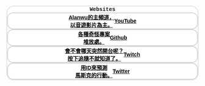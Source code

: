 <!-- don'tParseAsArticle -->
<style>
	/* basic */
	#aboutContent * {
		margin: 0px;
		outline: none;
		box-sizing: border-box;
		font-family: Arial, Helvetica, sans-serif;
		user-select: none;
	}

	#aboutContent, #glassBox {
		margin: 0px !important;
		width: calc(100*var(--mw)) !important;
    	height: calc(100*var(--mh)) !important;
		position: relative;
	}

	/* settings class */
	#aboutContent [display="bothCenter"] {
		display: flex;
		flex-direction: row;
		flex-wrap: nowrap;
		justify-content: center;
		align-items: center;
	}
	#aboutContent [material="glass"] {
		background-color: #ffffff55;
		backdrop-filter: blur(calc(0.4*var(--mw)));
		border-color: #aaaaaa55;
		border-width: 2px;
		border-style: solid;
		border-radius: 20px;
	}

	/* type class */
	#aboutContent .page {
		--margin: calc(4*var(--mw));
		margin: var(--margin) var(--margin) calc(var(--margin)*2) var(--margin);
		width: calc(100*var(--mw) - var(--margin)*2);
		height: calc(100*var(--mh) - var(--margin)*2);
		--pageInnerWidth: 100%;
		--pageInnerHeight: 100%;
	}

	#aboutContent .containBox{
		padding: calc(4*var(--mw));
		width: 100%;
		height: 100%;
		box-sizing: border-box;
	}
	#aboutContent .cardBox {
		gap: calc(4*var(--mw));
		width: 80%;
		width: var(--pageInnerWidth);
		height: calc(var(--pageInnerHeight)/2);
	}
	#aboutContent .cardBox > .card {
		--bgi: url('');
		--shadowColor: black;
		display: flex;
		flex-direction: column;
		flex-wrap: nowrap;
		align-content: center;
		justify-content: flex-start;
		align-items: center;
		height: 100%;
		width: 100%;
		position: relative;
		background: white;
		border-color: transparent;
		border-color: #afafaf88;
		border-width: 2px;
		border-style: solid;
		border-radius: 15px;
		box-shadow: 0px 0px 0px calc(-1*var(--mw)) white;
		transform: translateY(0px);
		transition: 0.5s;
		transition-timing-function: cubic-bezier(0.6, -0.57, 0.26, 2.12);
		overflow: hidden;
	}
	#aboutContent .cardBox > .card:hover {
		/* border-color: #afafaf88; */
		border-color: var(--shadowColor);
		box-shadow: calc(2*var(--mw)) calc(2*var(--mw)) calc(1*var(--mw)) 0px #00000088;
		transform: translateY(-10px);
		/* box-shadow: 0px 20px 5px 0px var(--shadowColor); */
	}
	#aboutContent .cardBox > .card::before {
		content: "";
		position: absolute;
		--width: calc(12*var(--mw));
		width: var(--width);
		height: var(--width);
		bottom: calc(var(--width)*-0.25);
		right: calc(var(--width)*-0.25);
		z-index: -1;
		background-image: var(--bgi);
		background-position: 0px 0px;
		background-repeat: no-repeat;
		background-size: 100%;
		transform: rotateZ(30deg);
		filter: grayscale(10);
		opacity: 0.2;
		transition: 1s;
	}
	#aboutContent .cardBox > .card:hover::before {
		bottom: calc(1*var(--mw));
		right: calc((100% - var(--width) - 4px)/2);
		transform: rotateZ(0deg);
		filter: grayscale(0);
	}
	#aboutContent .cardBox > .card > h3 {
		margin: calc(2*var(--mw));
		color: black;
		text-align: center;
		font-size: calc(2.2*var(--mw));
		font-weight: bold;
	}
	#aboutContent .cardBox > .card > p {
		margin: calc(3*var(--mw)) calc(2*var(--mw));
		color: black;
		text-align: center;
		font-size: calc(1.2*var(--mw));
		font-weight: bold;
	}

	/* unique element */
	#aboutContent #waterDropCvs {
		position: fixed;
		top: 0px;
		left: 0px;
		z-index: 1;
	}

	#aboutContent #pageBox {
		--pageIndex: 0;
		width: 100%;
		height: 100%;
		top: calc(-100*var(--mh) * var(--pageIndex));
		left: 0px;
		transition: 0.5s;
		z-index: 2;
	}

	#aboutContent #title {
		display: flex;
		flex-direction: row;
		flex-wrap: nowrap;
		align-content: center;
		justify-content: center;
		align-items: center;
		width: var(--pageInnerWidth);
		height: calc(var(--pageInnerHeight)/2);
		color: var(--text-color1);
		text-shadow: calc(2*var(--mw)) calc(2*var(--mw)) calc(1*var(--mw)) #00000088;
		font-size: calc(8*var(--mw));
		font-family: 'Courier New', Courier, monospace;
		text-align: center;
	}

	@media screen and (max-width: 100vh) {
		#aboutContent .cardBox {
			height: calc(var(--pageInnerHeight)*0.8);
			flex-direction: column;
		}
		#aboutContent .cardBox > .card {
			flex-direction: row-reverse;
			justify-content: center;
			align-items: center;
			align-content: center;
			flex-wrap: nowrap;
		}
		#aboutContent .cardBox > .card::before {
			--width: calc(15*var(--mh));
		}
		#aboutContent .cardBox > .card > h3 {
			font-size: calc(6.2*var(--mw));
		}
		#aboutContent .cardBox > .card > p {
			font-size: calc(4.2*var(--mw));
		}

		#aboutContent #title {
			height: calc(var(--pageInnerHeight)*0.2);
		}
	}
</style>
<div id="aboutContent">
	<div id="glassBox" class="page" display="bothCenter" material="glass">
		<div class="containBox">
			<h2 id="title">Websites</h2>
			<div class="cardBox" display="bothCenter">
				<a target="_blank" class="card hrefButton" style="--shadowColor: #ff7e7e; --bgi: url('<?=basicPath?>/image/aboutImage/logo-youtube.png');" href="https://www.youtube.com/channel/UCSc8KKDgxmsa5xwY7FjEI0w">
					<h3>YouTube</h3>
					<p contentkey="youtube-description">Alanwu的主頻道，<br>以音遊影片為主。</p>
				</a>
				<a target="_blank" class="card hrefButton" style="--shadowColor: #666666; --bgi: url('<?=basicPath?>/image/aboutImage/logo-github.png');" href="https://github.com/alanwu-9582">
					<h3>Github</h3>
					<p contentkey="github-description">各種奇怪專案<br>堆放處。</p>
				</a>
				<a target="_blank" class="card hrefButton" style="--shadowColor: #b29bff; --bgi: url('<?=basicPath?>/image/aboutImage/logo-twitch.png');" href="https://www.twitch.tv/xxooalanxdooxx">
					<h3>Twitch</h3>
					<p contentkey="twitch-description">會不會哪天突然開台呢？<br>按下追隨不就知道了。</p>
				</a>
				<a target="_blank" class="card hrefButton" style="--shadowColor: #666666; --bgi: url('<?=basicPath?>/image/aboutImage/logo-twitter.png');" href="https://twitter.com/XxAlanXDxX">
					<h3>Twitter</h3>
					<p contentkey="twitter-description">用ID來預測<br>馬斯克的行動。</p>
				</a>
			</div>
		</div>
	</div>
</div>
